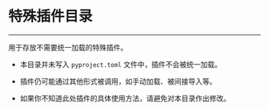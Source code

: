 # 特殊插件目录

* * *

用于存放不需要统一加载的特殊插件。

- 本目录并未写入 `pyproject.toml` 文件中，插件不会被统一加载。

- 插件仍可能通过其他形式被调用，如手动加载、被间接导入等。

- 如果你不知道此处插件的具体使用方法，请避免对本目录作出修改。